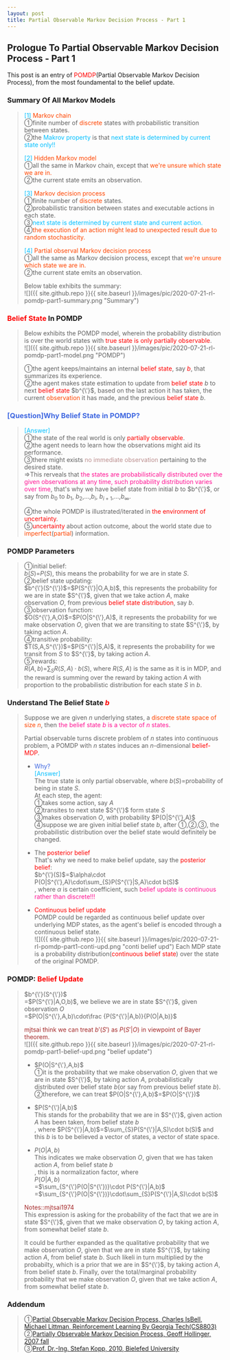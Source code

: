 ```yaml
---
layout: post
title: Partial Observable Markov Decision Process - Part 1
---
```


## Prologue To Partial Observable Markov Decision Process - Part 1
<p class="message">
This post is an entry of <font color="Red">POMDP</font>(Partial Observable Markov Decision Process), from the most foundamental to the belief update.  
</p>

### Summary Of All Markov Models
><font color="DeepSkyBlue">[1]</font>
><font color="OrangeRed">Markov chain</font>  
>&#10112;finite number of <font color="OrangeRed">discrete</font> states with probabilistic transition between states.  
>&#10113;the <font color="DeepSkyBlue">Makrov property</font> is that <font color="DeepSkyBlue">next state is determined by current state only!!</font>  
>
><font color="DeepSkyBlue">[2]</font>
><font color="OrangeRed">Hidden Markov model</font>  
>&#10112;all the same in Markov chain, except that <font color="OrangeRed">we're unsure which state we are in.</font>  
>&#10113;the current state emits an observation.  
>
><font color="DeepSkyBlue">[3]</font>
><font color="OrangeRed">Markov decision process</font>  
>&#10112;finite number of <font color="OrangeRed">discrete</font> states.  
>&#10113;probabilistic transition between states and executable actions in each state.  
>&#10114;<font color="DeepSkyBlue">next state is determined by current state and current action.</font>  
>&#10115;<font color="OrangeRed">the execution of an action might lead to unexpected result due to random stochasticity.</font>  
>
><font color="DeepSkyBlue">[4]</font>
><font color="OrangeRed">Partial observal Markov decision process</font>  
>&#10112;all the same as Markov decision process, except that <font color="OrangeRed">we're unsure which state we are in.</font>  
>&#10113;the current state emits an observation.  
>
>Below table exhibits the summary:  
![]({{ site.github.repo }}{{ site.baseurl }}/images/pic/2020-07-21-rl-pomdp-part1-summary.png "Summary")

### <font color="Red">Belief State</font> In POMDP
>Below exhibits the POMDP model, wherein the probability distribution is over the world states with <font color="Red">true state is only partially observable</font>.  
![]({{ site.github.repo }}{{ site.baseurl }}/images/pic/2020-07-21-rl-pomdp-part1-model.png "POMDP")
>
>&#10112;the agent keeps/maintains an internal <font color="Red">belief state</font>, say <font color="Red">$b$</font>, that summarizes its experience.  
>&#10113;the agent makes state estimation to update from <font color="Red">belief state</font> $b$ to next <font color="Red">belief state</font> $b^{\'}$, based on the last action it has taken, the current <font color="OrangeRed">observation</font> it has made, and the previous <font color="Red">belief state</font> $b$.  

### <font color="RoyalBlue">[Question]Why Belief State in POMDP?</font>
><font color="DeepSkyBlue">[Answer]</font>  
>&#10112;the state of the real world is only <font color="Red">partially observable</font>.  
>&#10113;the agent needs to learn how the observations might aid its performance.  
>&#10114;there might exists <font color="RosyBrown">no immediate observation</font> pertaining to the desired state.  
>$\Rightarrow$This rerveals that <font color="DeepPink">the states are probabilistically distributed over the given observations at any time, such probability distribution varies over time</font>, that's why we have belief state from initial $b$ to $b^{\'}$, or say from $b_{0}$ to $b_{1}$, $b_{2}$,...,$b_{i}$, $b_{i+1}$,...,$b_{\infty}$.  
>
>&#10115;the whole POMDP is illustrated/iterated in <font color="Red">the environment of uncertainty</font>.  
>&#10116;<font color="Red">uncertainty</font> about action outcome, about the world state due to <font color="OrangeRed">imperfect</font>(<font color="OrangeRed">partial</font>) information.  

### POMDP Parameters
>&#10112;initial belief:  
>$b(S)$=$P(S)$, this means the probability for we are in state $S$.  
>&#10113;belief state updating:  
>$b^{\'}(S^{\'})$=$P(S^{\'}|O,A,b)$, this represents the probability for we are in state $S^{\'}$, given that we take action $A$, make observation $O$, from previous <font color="Red">belief state distribution</font>, say $b$.  
>&#10114;observation function:  
>$O(S^{\'},A,O)$=$P(O|S^{\'},A)$, it represents the probability for we make observation $O$, given that we are transiting to state $S^{\'}$, by taking action $A$.  
>&#10115;transitive probability:  
>$T(S,A,S^{\'})$=$P(S^{\'}|S,A)$, it represents the probability for we transit from $S$ to $S^{\'}$, by taking action $A$.  
>&#10116;rewards:  
>$R(A,b)$=$\sum_{S}R(S,A)\cdot b(S)$, where $R(S,A)$ is the same as it is in MDP, and the reward is summing over the reward by taking action $A$ with proportion to the probabilistic distribution for each state $S$ in $b$.  

### Understand The Belief State <font color="Red">$b$</font>
>Suppose we are given $n$ underlying states, a <font color="OrangeRed">discrete state space of size $n$</font>, then <font color="DeepPink">the belief state $b$ is a vector of $n$ states</font>.  
>
>Partial observable turns discrete problem of $n$ states into continuous problem, a POMDP with $n$ states induces an $n$-dimensional <font color="Red">belief-MDP</font>.  
>
>* <font color="RoyalBlue">Why?</font>  
><font color="DeepSkyBlue">[Answer]</font>  
>The true state is only partial observable, where $b(S)$=probability of being in state $S$.  
>At each step, the agent:  
>&#10112;takes some action, say $A$  
>&#10113;transites to next state $S^{\'}$ form state $S$  
>&#10114;makes observation $O$, with probability $P(O|S^{\'},A)$  
>&#10115;suppose we are given initial belief state $b$, after &#10112;,&#10113;,&#10114;, the probabilistic distribution over the belief state would definitely be changed.  
>
>* The <font color="Red">posterior belief</font>  
>That's why we need to make belief update, say the <font color="Red">posterior belief</font>:  
>$b^{\'}(S)$=$\alpha\cdot P(O|S^{\'},A)\cdot\sum_{S}P(S^{\'}|S,A)\cdot b(S)$  
>, where $\alpha$ is certain coefficient, such <font color="DeepPink">belief update is continuous rather than discrete!!!</font>  
>
>* <font color="Red">Continuous belief update</font>  
>POMDP could be regarded as continuous belief update over underlying MDP states, as the agent's belief is encoded through a continuous belief state.  
![]({{ site.github.repo }}{{ site.baseurl }}/images/pic/2020-07-21-rl-pomdp-part1-conti-upd.png "conti belief upd")
>Each MDP state is a probability distribution(<font color="Red">continuous belief state</font>) over the state of the original POMDP.  

<!-- State transitions are products of actions and observations. -->

### POMDP: <font color="Red">Belief Update</font>
>$b^{\'}(S^{\'})$  
>=$P(S^{\'}|A,O,b)$, we believe we are in state $S^{\'}$, given observation $O$  
>=$P(O|S^{\'},A,b)\cdot\frac {P(S^{\'}|A,b)}{P(O|A,b)}$  
>
><font color="Brown">mjtsai think we can treat $b'(S')$ as $P(S'|O)$ in viewpoint of Bayer theorem.</font>  
![]({{ site.github.repo }}{{ site.baseurl }}/images/pic/2020-07-21-rl-pomdp-part1-belief-upd.png "belief update")
>
>* $P(O|S^{\'},A,b)$  
>&#10112;it is the probability that we make observation $O$, given that we are in state $S^{\'}$, by taking action $A$, probabilistically distributed over belief state $b$(or say from previous belief state $b$).  
>&#10113;therefore, we can treat $P(O|S^{\'},A,b)$=$P(O|S^{\'})$  
>
>* $P(S^{\'}|A,b)$  
>This stands for the probability that we are in $S^{\'}$, given action $A$ has been taken, from belief state $b$  
>, where $P(S^{\'}|A,b)$=$\sum_{S}P(S^{\'}|A,S)\cdot b(S)$ and this $b$ is to be believed a vector of states, a vector of state space.  
>
>* $P(O|A,b)$  
>This indicates we make observation $O$, given that we has taken action $A$, from belief state $b$  
>, this is a normalization factor, where  
>$P(O|A,b)$  
>=$\sum_{S^{\'}P(O|S^{\'})}\cdot P(S^{\'}|A,b)$  
>=$\sum_{S^{\'}P(O|S^{\'})}\cdot\sum_{S}P(S^{\'}|A,S)\cdot b(S)$  
>
><font color="Brown">Notes::mjtsai1974</font>  
>This expression is asking for the probability of the fact that we are in state $S^{\'}$, given that we make observation $O$, by taking action $A$, from somewhat belief state $b$.  
>
>It could be further expanded as the qualitative probability that we make observation $O$, given that we are in state $S^{\'}$, by taking action $A$, from belief state $b$.  Such likeli in turn multiplied by the probabilty, which is a prior that we are in $S^{\'}$, by taking action $A$, from belief state $b$.  Finally, over the total/marginal probability probability that we make observation $O$, given that we take action $A$, from somewhat belief state $b$.  

### Addendum
>&#10112;[Partial Observable Markov Decision Process, Charles IsBell, Michael Littman, Reinforcement Learning By Georgia Tech(CS8803)](https://classroom.udacity.com/courses/ud600/lessons/4677668675/concepts/46822685970923)  
>&#10113;[Partially Observable Markov Decision Process, Geoff Hollinger, 2007 fall](https://www.cs.cmu.edu/~ggordon/780-fall07/lectures/POMDP_lecture.pdf)  
>&#10114;[Prof. Dr.-Ing. Stefan Kopp, 2010, Bielefed University](https://www.techfak.uni-bielefeld.de/~skopp/Lehre/STdKI_SS10/POMDP_tutorial.pdf)  

<!-- Γ -->
<!-- \Omega -->
<!-- \cap intersection -->
<!-- \cup union -->
<!-- \frac{\Gamma(k + n)}{\Gamma(n)} \frac{1}{r^k}  -->
<!-- \mbox{\large$\vert$}\nolimits_0^\infty -->
<!-- \vert_0^\infty -->
<!-- \vert_{0.5}^{\infty} -->
<!-- &prime; ′ -->
<!-- &Prime; ″ -->
<!-- $E\lbrack X\rbrack$ -->
<!-- \overline{X_n} -->
<!-- \underset{Succss}P -->
<!-- \frac{{\overline {X_n}}-\mu}{S/\sqrt n} -->
<!-- \lim_{t\rightarrow\infty} -->
<!-- \int_{0}^{a}\lambda\cdot e^{-\lambda\cdot t}\operatorname dt -->
<!-- \Leftrightarrow -->
<!-- \prod_{v\in V} -->
<!-- \subset -->
<!-- \subseteq -->
<!-- \varnothing -->
<!-- \perp -->
<!-- \overset\triangle= -->
<!-- \left|X\right| -->
<!-- \xrightarrow{r_t} -->
<!-- \left\|?\right\| => ||?||-->
<!-- \left|?\right| => |?|-->
<!-- \lbrack BQ\rbrack => [BQ] -->
<!-- \subset -->
<!-- \subseteq -->
<!-- \widehat -->

<!-- Notes -->
<!-- <font color="OrangeRed">items, verb, to make it the focus, mathematic expression</font> -->
<!-- <font color="Red">KKT</font> -->
<!-- <font color="Red">SMO heuristics</font> -->
<!-- <font color="Red">F</font> distribution -->
<!-- <font color="Red">t</font> distribution -->
<!-- <font color="DeepSkyBlue">suggested item, soft item</font> -->
<!-- <font color="RoyalBlue">old alpha, quiz, example</font> -->
<!-- <font color="Green">new alpha</font> -->

<!-- <font color="#C20000">conclusion, finding</font> -->
<!-- <font color="DeepPink">positive conclusion, finding</font> -->
<!-- <font color="RosyBrown">negative conclusion, finding</font> -->

<!-- <font color="#00ADAD">policy</font> -->
<!-- <font color="#6100A8">full observable</font> -->
<!-- <font color="#FFAC12">partial observable</font> -->
<!-- <font color="#EB00EB">stochastic</font> -->
<!-- <font color="#8400E6">state transition</font> -->
<!-- <font color="#D600D6">discount factor gamma $\gamma$</font> -->
<!-- <font color="#D600D6">$V(S)$</font> -->
<!-- <font color="#9300FF">immediate reward R(S)</font> -->

<!-- ### <font color="RoyalBlue">Example</font>: Illustration By Rainy And Sunny Days In One Week -->
<!-- <font color="RoyalBlue">[Question]</font> -->
<!-- <font color="DeepSkyBlue">[Answer]</font> -->

<!-- <font color="Brown">Notes::mjtsai1974</font> -->

<!-- 
[1]Given the vehicles pass through a highway toll station is $6$ per minute, what is the probability that no cars within $30$ seconds?
><font color="DeepSkyBlue">[1]</font>
><font color="OrangeRed">Given the vehicles pass through a highway toll station is $6$ per minute, what is the probability that no cars within $30$ seconds?</font>  
-->

<!--
><font color="DeepSkyBlue">[Notes]</font>
><font color="OrangeRed">Why at this moment, the Poisson and exponential probability come out with different result?</font>  
-->

<!-- https://www.medcalc.org/manual/gamma_distribution_functions.php -->
<!-- https://www.statlect.com/probability-distributions/student-t-distribution#hid5 -->
<!-- http://www.wiris.com/editor/demo/en/ -->